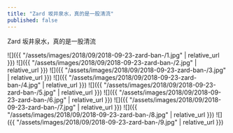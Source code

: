 ```yaml
---
title: "Zard 坂井泉水，真的是一股清流"
published: false
---
```

Zard 坂井泉水，真的是一股清流



![]({{ "/assets/images/2018/09/2018-09-23-zard-ban-/1.jpg" | relative_url }})
![]({{ "/assets/images/2018/09/2018-09-23-zard-ban-/2.jpg" | relative_url }})
![]({{ "/assets/images/2018/09/2018-09-23-zard-ban-/3.jpg" | relative_url }})
![]({{ "/assets/images/2018/09/2018-09-23-zard-ban-/4.jpg" | relative_url }})
![]({{ "/assets/images/2018/09/2018-09-23-zard-ban-/5.jpg" | relative_url }})
![]({{ "/assets/images/2018/09/2018-09-23-zard-ban-/6.jpg" | relative_url }})
![]({{ "/assets/images/2018/09/2018-09-23-zard-ban-/7.jpg" | relative_url }})
![]({{ "/assets/images/2018/09/2018-09-23-zard-ban-/8.jpg" | relative_url }})
![]({{ "/assets/images/2018/09/2018-09-23-zard-ban-/9.jpg" | relative_url }})
